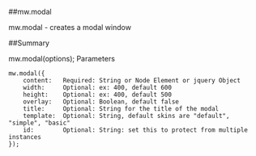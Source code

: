 ##mw.modal

mw.modal - creates a modal window

##Summary

mw.modal(options); Parameters
```
mw.modal({
    content:   Required: String or Node Element or jquery Object
    width:     Optional: ex: 400, default 600
    height:    Optional: ex: 400, default 500
    overlay:   Optional: Boolean, default false
    title:     Optional: String for the title of the modal
    template:  Optional: String, default skins are "default", "simple", "basic"  
    id:        Optional: String: set this to protect from multiple instances
});
```
 

 